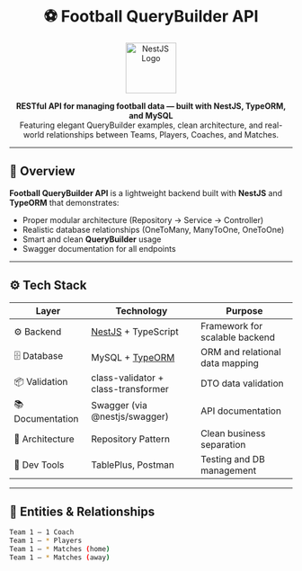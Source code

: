<h1 align="center">⚽ Football QueryBuilder API</h1>

<p align="center">
  <img src="https://nestjs.com/img/logo-small.svg" width="90" alt="NestJS Logo"/>
</p>

<p align="center">
  <b>RESTful API for managing football data — built with NestJS, TypeORM, and MySQL</b><br/>
  Featuring elegant QueryBuilder examples, clean architecture, and real-world relationships between Teams, Players, Coaches, and Matches.
</p>

---

## 🧩 Overview

**Football QueryBuilder API** is a lightweight backend built with **NestJS** and **TypeORM** that demonstrates:
- Proper modular architecture (Repository → Service → Controller)
- Realistic database relationships (OneToMany, ManyToOne, OneToOne)
- Smart and clean **QueryBuilder** usage
- Swagger documentation for all endpoints

---

## ⚙️ Tech Stack

| Layer | Technology | Purpose |
|-------|-------------|----------|
| ⚙️ Backend | [NestJS](https://nestjs.com/) + TypeScript | Framework for scalable backend |
| 🗄️ Database | MySQL + [TypeORM](https://typeorm.io/) | ORM and relational data mapping |
| 📦 Validation | class-validator + class-transformer | DTO data validation |
| 📚 Documentation | Swagger (via @nestjs/swagger) | API documentation |
| 🧠 Architecture | Repository Pattern | Clean business separation |
| 🚀 Dev Tools | TablePlus, Postman | Testing and DB management |

---

## 🧱 Entities & Relationships

```bash
Team 1 — 1 Coach
Team 1 — * Players
Team 1 — * Matches (home)
Team 1 — * Matches (away)
